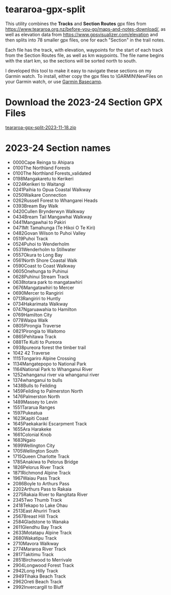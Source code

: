# teararoa-gpx-split

This utility combines the **Tracks** and **Section Routes** gpx files from https://www.teararoa.org.nz/before-you-go/maps-and-notes-download/, as well as elevation data from https://www.gpsvisualizer.com/elevation and then splits into 78 smaller gpx files, one for each "Section" in the trail notes.  

Each file has the track, with elevation, waypoints for the start of each track from the Section Routes file, as well as km waypoints.  The file name begins with the start km, so the sections will be sorted north to south. 

I developed this tool to make it easy to navigate these sections on my Garmin watch.  To install, either copy the gpx files to \GARMIN\NewFiles on your Garmin watch, or use [Garmin Basecamp](https://www.garmin.com/en-NZ/software/basecamp/). 

# Download the 2023-24 Section GPX Files
[teararoa-gpx-split-2023-11-18.zip](https://github.com/bdoherty/teararoa-gpx-split/raw/main/published/teararoa-gpx-split-2023-11-18.zip)

# 2023-24 Section names

* 0000Cape Reinga to Ahipara
* 0100The Northland Forests
* 0100The Northland Forests_validated
* 0198Mangakaretu to Kerikeri
* 0224Kerikeri to Waitangi
* 0241Paihia to Opua Coastal Walkway
* 0250Waikare Connection
* 0262Russell Forest to Whangarei Heads
* 0393Bream Bay Walk
* 0420Cullen Brynderwyn Walkway
* 0434Bream Tail Mangawhai Walkway
* 0441Mangawhai to Pakiri
* 0471Mt Tamahunga (Te Hikoi O Te Kiri)
* 0482Govan Wilson to Puhoi Valley
* 0519Puhoi Track
* 0524Puhoi to Wenderholm
* 0531Wenderholm to Stillwater
* 0557Okura to Long Bay
* 0561North Shore Coastal Walk
* 0590Coast to Coast Walkway
* 0605Onehunga to Puhinui
* 0628Puhinui Stream Track
* 0638totara park to mangatawhiri
* 0676Mangatawhiri to Mercer
* 0690Mercer to Rangiriri
* 0713Rangiriri to Huntly
* 0734Hakarimata Walkway
* 0747Ngaruawahia to Hamilton
* 0769Hamilton City
* 0778Waipa Walk
* 0805Pirongia Traverse
* 0821Pirongia to Waitomo
* 0865Pehitawa Track
* 0881Te Kuiti to Pureora
* 0938pureora forest the timber trail
* 1042 42 Traverse
* 1115Tongariro Alpine Crossing
* 1134Mangatepopo to National Park
* 1164National Park to Whanganui River
* 1252whanganui river via whanganui river
* 1374whanganui to bulls
* 1438Bulls to Feilding
* 1459Feilding to Palmerston North
* 1476Palmerston North
* 1489Massey to Levin
* 1551Tararua Ranges
* 1597Pukeatua
* 1623Kapiti Coast
* 1645Paekakariki Escarpment Track
* 1655Ara Harakeke
* 1661Colonial Knob
* 1683Ngaio
* 1699Wellington City
* 1705Wellington South
* 1715Queen Charlotte Track
* 1785Anakiwa to Pelorus Bridge
* 1826Pelorus River Track
* 1871Richmond Alpine Track
* 1967Waiau Pass Track
* 2086Boyle to Arthurs Pass
* 2202Arthurs Pass to Rakaia
* 2275Rakaia River to Rangitata River
* 2345Two Thumb Track
* 2418Tekapo to Lake Ohau
* 2513East Ahuriri Track
* 2567Breast Hill Track
* 2584Gladstone to Wanaka
* 2611Glendhu Bay Track
* 2633Motatapu Alpine Track
* 2680Wakatipu Track
* 2710Mavora Walkway
* 2774Mararoa River Track
* 2817Takitimu Track
* 2851Birchwood to Merrivale
* 2904Longwood Forest Track
* 2942Long Hilly Track
* 2949Tihaka Beach Track
* 2962Oreti Beach Track
* 2992Invercargill to Bluff
